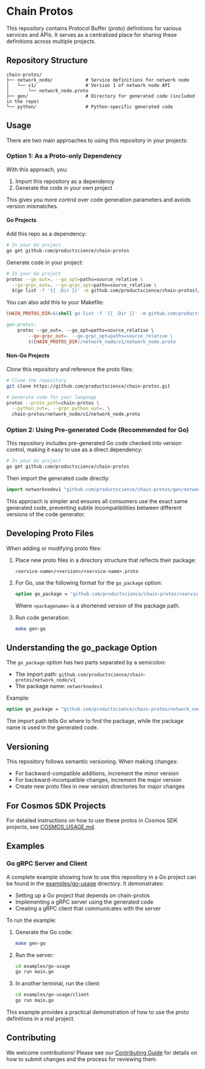 # Chain Protos

This repository contains Protocol Buffer (proto) definitions for various services and APIs. It serves as a centralized place for sharing these definitions across multiple projects.

## Repository Structure

```
chain-protos/
├── network_node/            # Service definitions for network node
│   └── v1/                  # Version 1 of network node API
│       └── network_node.proto
├── gen/                     # Directory for generated code (included in the repo)
└── python/                  # Python-specific generated code
```

## Usage

There are two main approaches to using this repository in your projects:

### Option 1: As a Proto-only Dependency

With this approach, you:
1. Import this repository as a dependency
2. Generate the code in your own project

This gives you more control over code generation parameters and avoids version mismatches.

#### Go Projects

Add this repo as a dependency:

```bash
# In your Go project
go get github.com/productscience/chain-protos
```

Generate code in your project:

```bash
# In your Go project
protoc --go_out=. --go_opt=paths=source_relative \
  --go-grpc_out=. --go-grpc_opt=paths=source_relative \
  $(go list -f '{{ .Dir }}' -m github.com/productscience/chain-protos)/network_node/v1/network_node.proto
```

You can also add this to your Makefile:

```makefile
CHAIN_PROTOS_DIR=$(shell go list -f '{{ .Dir }}' -m github.com/productscience/chain-protos)

gen-protos:
	protoc --go_out=. --go_opt=paths=source_relative \
		--go-grpc_out=. --go-grpc_opt=paths=source_relative \
		$(CHAIN_PROTOS_DIR)/network_node/v1/network_node.proto
```

#### Non-Go Projects

Clone this repository and reference the proto files:

```bash
# Clone the repository
git clone https://github.com/productscience/chain-protos.git

# Generate code for your language
protoc --proto_path=chain-protos \
  --python_out=. --grpc_python_out=. \
  chain-protos/network_node/v1/network_node.proto
```

### Option 2: Using Pre-generated Code (Recommended for Go)

This repository includes pre-generated Go code checked into version control, making it easy to use as a direct dependency:

```bash
# In your Go project
go get github.com/productscience/chain-protos
```

Then import the generated code directly:

```go
import networknodev1 "github.com/productscience/chain-protos/gen/network_node/v1"
```

This approach is simpler and ensures all consumers use the exact same generated code, preventing subtle incompatibilities between different versions of the code generator.

## Developing Proto Files

When adding or modifying proto files:

1. Place new proto files in a directory structure that reflects their package:
   ```
   <service-name>/<version>/<service-name>.proto
   ```

2. For Go, use the following format for the `go_package` option:
   ```protobuf
   option go_package = "github.com/productscience/chain-protos/<service-name>/<version>;<packagename>";
   ```
   Where `<packagename>` is a shortened version of the package path.

3. Run code generation:
   ```bash
   make gen-go
   ```

## Understanding the go_package Option

The `go_package` option has two parts separated by a semicolon:
- The import path: `github.com/productscience/chain-protos/network_node/v1`
- The package name: `networknodev1`

Example:
```protobuf
option go_package = "github.com/productscience/chain-protos/network_node/v1;networknodev1";
```

The import path tells Go where to find the package, while the package name is used in the generated code.

## Versioning

This repository follows semantic versioning. When making changes:

- For backward-compatible additions, increment the minor version
- For backward-incompatible changes, increment the major version
- Create new proto files in new version directories for major changes

## For Cosmos SDK Projects

For detailed instructions on how to use these protos in Cosmos SDK projects, see [COSMOS_USAGE.md](COSMOS_USAGE.md).

## Examples

### Go gRPC Server and Client

A complete example showing how to use this repository in a Go project can be found in the [examples/go-usage](examples/go-usage) directory. It demonstrates:

- Setting up a Go project that depends on chain-protos
- Implementing a gRPC server using the generated code
- Creating a gRPC client that communicates with the server

To run the example:

1. Generate the Go code:
   ```bash
   make gen-go
   ```

2. Run the server:
   ```bash
   cd examples/go-usage
   go run main.go
   ```

3. In another terminal, run the client:
   ```bash
   cd examples/go-usage/client
   go run main.go
   ```

This example provides a practical demonstration of how to use the proto definitions in a real project.

## Contributing

We welcome contributions! Please see our [Contributing Guide](CONTRIBUTING.md) for details on how to submit changes and the process for reviewing them. 